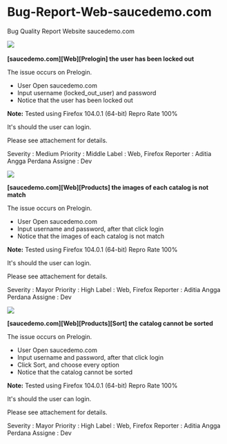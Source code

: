 # Bug-Report-Web-saucedemo.com
Bug Quality Report Website saucedemo.com

﻿![](Aspose.Words.b2b531a0-e1a8-41c7-a308-a2e3469244b7.001.png)

**[saucedemo.com][Web][Prelogin] the user has been locked out**

The issue occurs on Prelogin.

- User Open saucedemo.com
- Input username (locked\_out\_user) and password
- Notice that the user has been locked out 

**Note:**
Tested using Firefox 104.0.1 (64-bit)
Repro Rate 100%

It's should the user can login.

Please see attachement for details.

Severity : Medium
Priority : Middle
Label : Web, Firefox
Reporter : Aditia Angga Perdana
Assigne : Dev


![](Aspose.Words.b2b531a0-e1a8-41c7-a308-a2e3469244b7.002.png)

**[saucedemo.com][Web][Products] the images of each catalog is not match**

The issue occurs on Prelogin.

- User Open saucedemo.com
- Input username and password, after that click login
- Notice that the images of each catalog is not match 

**Note:**
Tested using Firefox 104.0.1 (64-bit)
Repro Rate 100%

It's should the user can login.

Please see attachement for details.

Severity : Mayor
Priority : High
Label : Web, Firefox
Reporter : Aditia Angga Perdana
Assigne : Dev


![](Aspose.Words.b2b531a0-e1a8-41c7-a308-a2e3469244b7.003.png)

**[saucedemo.com][Web][Products][Sort] the catalog cannot be sorted**

The issue occurs on Prelogin.

- User Open saucedemo.com
- Input username and password, after that click login
- Click Sort, and choose every option
- Notice that the catalog cannot be sorted 

**Note:**
Tested using Firefox 104.0.1 (64-bit)
Repro Rate 100%

It's should the user can login.

Please see attachement for details.

Severity : Mayor
Priority : High
Label : Web, Firefox
Reporter : Aditia Angga Perdana
Assigne : Dev


